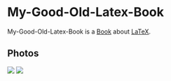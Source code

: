 # My-Good-Old-Latex-Book

My-Good-Old-Latex-Book is a [Book](700054.md) about [LaTeX](9300010.md).

## Photos

![](400000116.jpg)
![](400000117.jpg)
